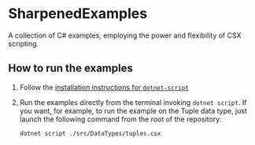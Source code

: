# SharpenedExamples

A collection of C# examples, employing the power and flexibility of CSX scripting.

## How to run the examples

1. Follow the [installation instructions for `dotnet-script`](https://github.com/dotnet-script/dotnet-script/blob/master/README.md#installing)
2. Run the examples directly from the terminal invoking `dotnet script`. If you want, for example, to run the example on the Tuple data type, just launch the following command from the root of the repository:

   ```bash
   dotnet script ./src/DataTypes/tuples.csx
   ```
